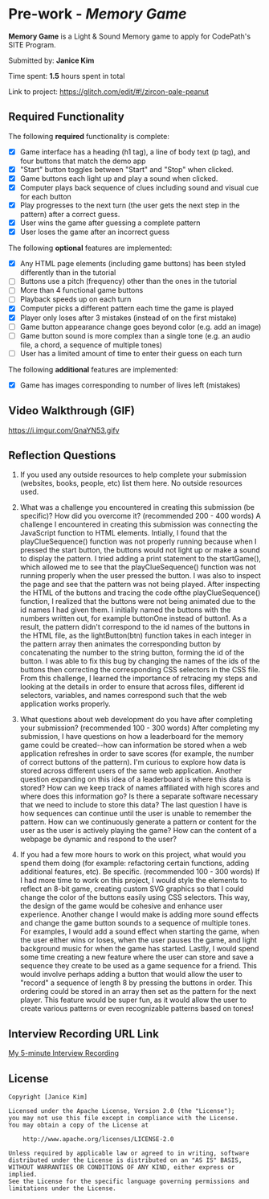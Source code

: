 # Pre-work - *Memory Game*

**Memory Game** is a Light & Sound Memory game to apply for CodePath's SITE Program. 

Submitted by: **Janice Kim**

Time spent: **1.5** hours spent in total

Link to project: https://glitch.com/edit/#!/zircon-pale-peanut

## Required Functionality

The following **required** functionality is complete:

* [X] Game interface has a heading (h1 tag), a line of body text (p tag), and four buttons that match the demo app
* [X] "Start" button toggles between "Start" and "Stop" when clicked. 
* [X] Game buttons each light up and play a sound when clicked. 
* [X] Computer plays back sequence of clues including sound and visual cue for each button
* [X] Play progresses to the next turn (the user gets the next step in the pattern) after a correct guess. 
* [X] User wins the game after guessing a complete pattern
* [X] User loses the game after an incorrect guess

The following **optional** features are implemented:

* [X] Any HTML page elements (including game buttons) has been styled differently than in the tutorial
* [ ] Buttons use a pitch (frequency) other than the ones in the tutorial
* [ ] More than 4 functional game buttons
* [ ] Playback speeds up on each turn
* [X] Computer picks a different pattern each time the game is played
* [X] Player only loses after 3 mistakes (instead of on the first mistake)
* [ ] Game button appearance change goes beyond color (e.g. add an image)
* [ ] Game button sound is more complex than a single tone (e.g. an audio file, a chord, a sequence of multiple tones)
* [ ] User has a limited amount of time to enter their guess on each turn

The following **additional** features are implemented:

- [X] Game has images corresponding to number of lives left (mistakes)

## Video Walkthrough (GIF)
https://i.imgur.com/GnaYN53.gifv

## Reflection Questions
1. If you used any outside resources to help complete your submission (websites, books, people, etc) list them here. 
No outside resources used.

2. What was a challenge you encountered in creating this submission (be specific)? How did you overcome it? (recommended 200 - 400 words) 
A challenge I encountered in creating this submission was connecting the JavaScript function to HTML elements. Intially, I found that the playClueSequence() function was not properly running because when I pressed the start button, the buttons would not light up or make a sound to display the pattern. I tried adding a print statement to the startGame(), which allowed me to see that the playClueSequence() function was not running properly when the user pressed the button. I was also to inspect the page and see that the pattern was not being played. After inspecting the HTML of the buttons and tracing the code ofthe playClueSequence() function, I realized that the buttons were not being animated due to the id names I had given them. I initially named the buttons with the numbers written out, for example buttonOne instead of button1. As a result, the pattern didn't correspond to the id names of the buttons in the HTML file, as the lightButton(btn) function takes in each integer in the pattern array then animates the corresponding button by concatenating the number to the string button, forming the id of the button. I was able to fix this bug by changing the names of the ids of the buttons then correcting the corresponding CSS selectors in the CSS file. From this challenge, I learned the importance of retracing my steps and looking at the details in order to ensure that across files, different id selectors, variables, and names correspond such that the web application works properly.

3. What questions about web development do you have after completing your submission? (recommended 100 - 300 words) 
After completing my submission, I have questions on how a leaderboard for the memory game could be created--how can information be stored when a web application refreshes in order to save scores (for example, the number of correct buttons of the pattern). I'm curious to explore how data is stored across different users of the same web application. Another question expanding on this idea of a leaderboard is where this data is stored? How can we keep track of names affiliated with high scores and where does this information go? Is there a separate software necessary that we need to include to store this data? The last question I have is how sequences can continue until the user is unable to remember the pattern. How can we continuously generate a pattern or content for the user as the user is actively playing the game? How can the content of a webpage be dynamic and respond to the user?

4. If you had a few more hours to work on this project, what would you spend them doing (for example: refactoring certain functions, adding additional features, etc). Be specific. (recommended 100 - 300 words) 
If I had more time to work on this project, I would style the elements to reflect an 8-bit game, creating custom SVG graphics so that I could change the color of the buttons easily using CSS selectors. This way, the design of the game would be cohesive and enhance user experience. Another change I would make is adding more sound effects and change the game button sounds to a sequence of multiple tones. For examples, I would add a sound effect when starting the game, when the user either wins or loses, when the user pauses the game, and light background music for when the game has started. Lastly, I would spend some time creating a new feature where the user can store and save a sequence they create to be used as a game sequence for a friend. This would involve perhaps adding a button that would allow the user to "record" a sequence of length 8 by pressing the buttons in order. This ordering could be stored in an array then set as the pattern for the next player. This feature would be super fun, as it would allow the user to create various patterns or even recognizable patterns based on tones!



## Interview Recording URL Link

[My 5-minute Interview Recording](your-link-here)


## License

    Copyright [Janice Kim]

    Licensed under the Apache License, Version 2.0 (the "License");
    you may not use this file except in compliance with the License.
    You may obtain a copy of the License at

        http://www.apache.org/licenses/LICENSE-2.0

    Unless required by applicable law or agreed to in writing, software
    distributed under the License is distributed on an "AS IS" BASIS,
    WITHOUT WARRANTIES OR CONDITIONS OF ANY KIND, either express or implied.
    See the License for the specific language governing permissions and
    limitations under the License.
